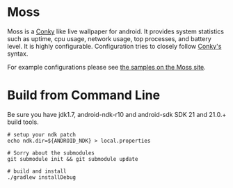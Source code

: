 Moss
====

Moss is a [Conky][conky] like live wallpaper for android. It provides system statistics
such as uptime, cpu usage, network usage, top processes, and battery level.
It is highly configurable. Configuration tries to closely follow [Conky's][conky] syntax. 

For example configurations please see [the samples on the Moss site][samples].

# Build from Command Line

Be sure you have jdk1.7, android-ndk-r10 and android-sdk SDK 21 and 21.0.+ build tools.

    # setup your ndk patch
    echo ndk.dir=${ANDROID_NDK} > local.properties

    # Sorry about the submodules
    git submodule init && git submodule update

    # build and install
    ./gradlew installDebug

[conky]: http://www.conky.com
[samples]: http://teneighty.github.com/moss/samples.html
